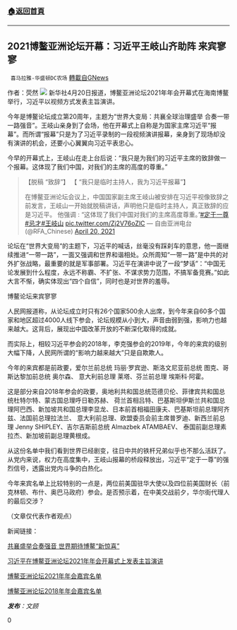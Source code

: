 ###  [:house:返回首頁](https://github.com/ourhimalayas/txt)
---

## 2021博鳌亚洲论坛开幕：习近平王岐山齐助阵 来宾寥寥
` 喜马拉雅-华盛顿DC农场` [轉載自GNews](https://gnews.org/zh-hans/1119155/)

作者：荧然
![]()![](https://gnews.org/wp-content/uploads/2021/04/2325.jpg)
新华社4月20日报道，博鳌亚洲论坛2021年年会开幕式在海南博鳌举行，习近平以视频方式发表主旨演讲。

今年是博鳌论坛成立第20周年，主题为“世界大变局：共襄全球治理盛举 合奏一带一路强音”。王岐山亲身到了会场，他在开幕式上自称是为国家主席习近平“报幕”。而所谓“报幕”只是为了习近平录制的一段视频演讲报幕，亲身到了现场却没有演讲的机会，还要小心翼翼向习近平表忠心。

今早的开幕式上，王岐山在走上台后说：“我只是为我们的习近平主席的致辞做一个报幕。这体现了我们中国，对我们的主席的高度的尊重。”



> 【脱稿 “致辞”】
> 【 “我只是临时主持人，我为习近平报幕”】
> 
> 在博鳌亚洲论坛会议上，中国国家副主席王岐山被安排在习近平视像致辞之前发言，王岐山一开始就脱稿讲话，声明他只是临时主持人，真正致辞的应是习近平。
> 他强调 : “这体现了我们中国对我们的主席高度尊重。”[#定于一尊](https://twitter.com/hashtag/%E5%AE%9A%E4%BA%8E%E4%B8%80%E5%B0%8A?src=hash&amp;ref_src=twsrc%5Etfw)[#忌才](https://twitter.com/hashtag/%E5%BF%8C%E6%89%8D?src=hash&amp;ref_src=twsrc%5Etfw)[#王岐山](https://twitter.com/hashtag/%E7%8E%8B%E5%B2%90%E5%B1%B1?src=hash&amp;ref_src=twsrc%5Etfw) [pic.twitter.com/Zj2V76oZlC](https://t.co/Zj2V76oZlC)
> — 自由亚洲电台 (@RFA\_Chinese) [April 20, 2021](https://twitter.com/RFA_Chinese/status/1384391252372717573?ref_src=twsrc%5Etfw)



论坛在“世界大变局“的主题下，习近平的喊话，丝毫没有踩刹车的意思，他一面继续推进“一带一路”，一面又强调和世界和谐相处。众所周知“一带一路”是中共的对外扩张战略，最重要的就是军事部署。习近平在演讲中说了一段“梦话”：“中国无论发展到什么程度，永远不称霸、不扩张、不谋求势力范围，不搞军备竞赛。”如此大言不惭，确实体现出“四个自信”，同时也是对世界的羞辱。

博鳌论坛来宾寥寥

人民网报道称，从论坛成立时只有26个国家500余人出席，到今年来自60多个国家和地区超过4000人线下参会，论坛规模从小到大，声音由弱到强，影响力也越来越大。这背后，展现出中国改革开放的不断深化取得的成就。

而实际上，相较习近平参会的2018年，李克强参会的2019年，今年的来宾的级别大幅下降，人民网所谓的“影响力越来越大”只是自欺欺人。

今年的来宾都是前政要，爱尔兰前总统 玛丽·罗宾逊、斯洛文尼亚前总统 图克、哥斯达黎加前总统 奥尔森、 意大利前总理 莱塔、芬兰前总理 埃斯科·阿霍。

这是部分来自2018年参会的政要，奥地利共和国总统范德贝伦、菲律宾共和国总统杜特尔特、蒙古国总理呼日勒苏赫、 荷兰首相吕特、巴基斯坦伊斯兰共和国总理阿巴西、新加坡共和国总理李显龙、日本前首相福田康夫、巴基斯坦前总理阿齐兹、法国前总理拉法兰、 意大利前总理、欧盟委员会前主席普罗迪、新西兰前总理 Jenny SHIPLEY、吉尔吉斯前总统 Almazbek ATAMBAEV、 泰国前副总理素拉杰、新加坡前副总理黄根成。

从这份名单中我们看到世界已经剧变，往日中共的铁杆兄弟似乎也不那么活跃了。从党内来说，权力在高度集中，王岐山报幕的桥段释放出，习近平“定于一尊”的强烈信号，透露出党内斗争的白热化。

今年来宾名单上比较特别的一点是，两位前美国驻华大使以及四位前美国财长（前克林顿、布什、奥巴马政府）参会。是否预示着，在中美交战前夕，华尔街代理人的最后交涉？

（文章仅代表作者观点）

新闻链接：

[共襄盛举合奏强音 世界期待博鳌“新惊喜”](http://hi.people.com.cn/n2/2021/0420/c231190-34684383.html)

[习近平在博鳌亚洲论坛2021年年会开幕式上发表主旨演讲](http://www.xinhuanet.com/politics/leaders/2021-04/20/c/_1127350817.htm)

[博鳌亚洲论坛2021年年会嘉宾名单](https://finance.sina.cn/hy/2021-04-14/detail-ikmxzfmk6809240.d.html?from=wap)

[博鳌亚洲论坛2018年年会嘉宾名单](https://news.sina.cn/gn/2018-04-05/detail-ifysuuya7671595.d.html?vt=4)

***发布**：文顾*

0
